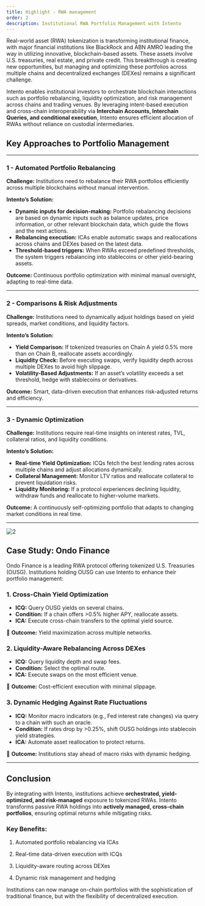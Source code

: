 ```yaml
---
title: Highlight - RWA management
order: 2
description: Institutional RWA Portfolio Management with Intento
---
```


Real-world asset (RWA) tokenization is transforming institutional finance, with major financial institutions like BlackRock and ABN AMRO leading the way in utilizing innovative, blockchain-based assets. These assets involve U.S. treasuries, real estate, and private credit. This breakthrough is creating new opportunities, but managing and optimizing these portfolios across multiple chains and decentralized exchanges (DEXes) remains a significant challenge.

Intento enables institutional investors to orchestrate blockchain interactions such as portfolio rebalancing, liquidity optimization, and risk management across chains and trading venues. By leveraging intent-based execution and cross-chain interoperability via **Interchain Accounts, Interchain Queries, and conditional execution**, Intento ensures efficient allocation of RWAs without reliance on custodial intermediaries.

## Key Approaches to Portfolio Management

---

### 1 - Automated Portfolio Rebalancing

**Challenge:** Institutions need to rebalance their RWA portfolios efficiently across multiple blockchains without manual intervention.

**Intento’s Solution:**

- **Dynamic inputs for decision-making:** Portfolio rebalancing decisions are based on dynamic inputs such as balance updates, price information, or other relevant blockchain data, which guide the flows and the next actions.
- **Rebalancing execution:** ICAs enable automatic swaps and reallocations across chains and DEXes based on the latest data.
- **Threshold-based triggers:** When RWAs exceed predefined thresholds, the system triggers rebalancing into stablecoins or other yield-bearing assets.

**Outcome:** Continuous portfolio optimization with minimal manual oversight, adapting to real-time data.

---

### 2 - Comparisons & Risk Adjustments

**Challenge:** Institutions need to dynamically adjust holdings based on yield spreads, market conditions, and liquidity factors.

**Intento’s Solution:**

- **Yield Comparison:** If tokenized treasuries on Chain A yield 0.5% more than on Chain B, reallocate assets accordingly.
- **Liquidity Check:** Before executing swaps, verify liquidity depth across multiple DEXes to avoid high slippage.
- **Volatility-Based Adjustments:** If an asset’s volatility exceeds a set threshold, hedge with stablecoins or derivatives.

**Outcome:** Smart, data-driven execution that enhances risk-adjusted returns and efficiency.

---

### 3 - Dynamic Optimization

**Challenge:** Institutions require real-time insights on interest rates, TVL, collateral ratios, and liquidity conditions.

**Intento’s Solution:**

- **Real-time Yield Optimization:** ICQs fetch the best lending rates across multiple chains and adjust allocations dynamically.
- **Collateral Management:** Monitor LTV ratios and reallocate collateral to prevent liquidation risks.
- **Liquidity Monitoring:** If a protocol experiences declining liquidity, withdraw funds and reallocate to higher-volume markets.

**Outcome:** A continuously self-optimizing portfolio that adapts to changing market conditions in real time.

---

![2](@site/docs/images/designing-flows/rwa/2.png)

## Case Study: Ondo Finance

Ondo Finance is a leading RWA protocol offering tokenized U.S. Treasuries (OUSG). Institutions holding OUSG can use Intento to enhance their portfolio management:

### **1. Cross-Chain Yield Optimization**

- **ICQ:** Query OUSG yields on several chains.
- **Condition:** If a chain offers >0.5% higher APY, reallocate assets.
- **ICA:** Execute cross-chain transfers to the optimal yield source.

🔹 **Outcome:** Yield maximization across multiple networks.

### **2. Liquidity-Aware Rebalancing Across DEXes**

- **ICQ:** Query liquidity depth and swap fees.
- **Condition:** Select the optimal route.
- **ICA:** Execute swaps on the most efficient venue.

🔹 **Outcome:** Cost-efficient execution with minimal slippage.

### **3. Dynamic Hedging Against Rate Fluctuations**

- **ICQ:** Monitor macro indicators (e.g., Fed interest rate changes) via query to a chain with such an oracle.
- **Condition:** If rates drop by >0.25%, shift OUSG holdings into stablecoin yield strategies.
- **ICA:** Automate asset reallocation to protect returns.

🔹 **Outcome:** Institutions stay ahead of macro risks with dynamic hedging.

---

## Conclusion

By integrating with Intento, institutions achieve **orchestrated, yield-optimized, and risk-managed** exposure to tokenized RWAs. Intento transforms passive RWA holdings into **actively managed, cross-chain portfolios**, ensuring optimal returns while mitigating risks.

### **Key Benefits:**

1. Automated portfolio rebalancing via ICAs

2. Real-time data-driven execution with ICQs

3. Liquidity-aware routing across DEXes

4. Dynamic risk management and hedging

Institutions can now manage on-chain portfolios with the sophistication of traditional finance, but with the flexibility of decentralized execution.
